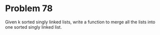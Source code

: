 # Problem 78

Given k sorted singly linked lists, write a function to merge all the lists into one sorted singly linked list.
